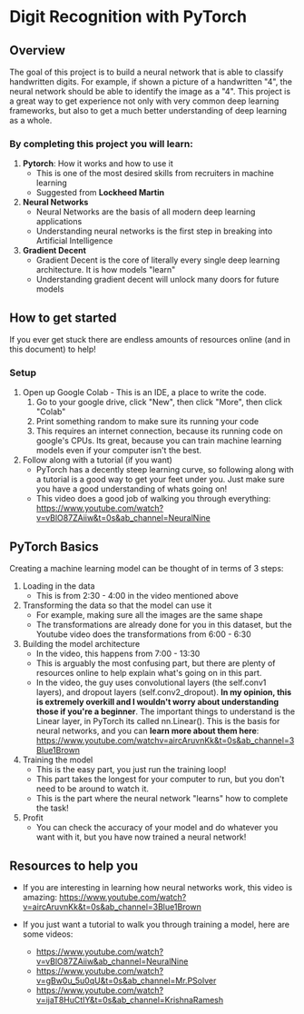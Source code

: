 
# Digit Recognition with PyTorch

## Overview
The goal of this project is to build a neural network that is able to classify handwritten digits. For example, if shown a picture of a handwritten "4", the neural network should be able to identify the image as a "4". This project is a great way to get experience not only with very common deep learning frameworks, but also to get a much better understanding of deep learning as a whole. 
### By completing this project you will learn:
1. **Pytorch**: How it works and how to use it
	* This is one of the most desired skills from recruiters in machine learning
	* Suggested from **Lockheed Martin**
2. **Neural Networks**
	* Neural Networks are the basis of all modern deep learning applications
	* Understanding neural networks is the first step in breaking into Artificial Intelligence
3. **Gradient Decent**
	* Gradient Decent is the core of literally every single deep learning architecture. It is how models "learn"
	* Understanding gradient decent will unlock many doors for future models
## How to get started

If you ever get stuck there are endless amounts of resources online (and in this document) to help!

### Setup
1. Open up Google Colab - This is an IDE, a place to write the code.
	1. Go to your google drive, click "New", then click "More", then click "Colab"
	2. Print something random to make sure its running your code
	3. This requires an internet connection, because its running code on google's CPUs. Its great, because you can train machine learning models even if your computer isn't the best.
2. Follow along with a tutorial (if you want)
	* PyTorch has a decently steep learning curve, so following along with a tutorial is a good way to get your feet under you. Just make sure you have a good understanding of whats going on!
	* This video does a good job of walking you through everything: https://www.youtube.com/watch?v=vBlO87ZAiiw&t=0s&ab_channel=NeuralNine

## PyTorch Basics

Creating a machine learning model can be thought of in terms of 3 steps:
1. Loading in the data
	* This is from 2:30 - 4:00 in the video mentioned above
2. Transforming the data so that the model can use it
	* For example, making sure all the images are the same shape
	* The transformations are already done for you in this dataset, but the Youtube video does the transformations from 6:00 - 6:30 
3. Building the model architecture
	* In the video, this happens from 7:00 - 13:30
	* This is arguably the most confusing part, but there are plenty of resources online to help explain what's going on in this part.
	* In the video, the guy uses convolutional layers (the self.conv1 layers),  and dropout layers (self.conv2_dropout). **In my opinion, this is extremely overkill and I wouldn't worry about understanding those if you're a beginner**. The important things to understand is the Linear layer, in PyTorch its called nn.Linear(). This is the basis for neural networks, and you can **learn more about them here**: https://www.youtube.com/watchv=aircAruvnKk&t=0s&ab_channel=3Blue1Brown 
4. Training the model
	* This is the easy part, you just run the training loop! 
	* This part takes the longest for your computer to run, but you don't need to be around to watch it.
	* This is the part where the neural network "learns" how to complete the task!
5. Profit
	* You can check the accuracy of your model and do whatever you want with it, but you have now trained a neural network! 

## Resources to help you

* If you are interesting in learning how neural networks work, this video is amazing: https://www.youtube.com/watch?v=aircAruvnKk&t=0s&ab_channel=3Blue1Brown

* If you just want a tutorial to walk you through training a model, here are some videos:
	* https://www.youtube.com/watch?v=vBlO87ZAiiw&ab_channel=NeuralNine
	* https://www.youtube.com/watch?v=gBw0u_5u0qU&t=0s&ab_channel=Mr.PSolver
	* https://www.youtube.com/watch?v=ijaT8HuCtIY&t=0s&ab_channel=KrishnaRamesh
